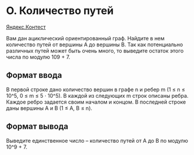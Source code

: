 # O. Количество путей

[Яндекс.Контест](https://contest.yandex.ru/contest/25596/problems/O/)

Вам дан ациклический ориентированный граф. Найдите в нем количество путей от вершины A до вершины B. Так как потенциально различных путей может быть очень много, то выведите остаток этого числа по модулю 109 + 7.

## Формат ввода

В первой строке дано количество вершин в графе n и ребер m (1 ≤ n ≤ 10^5, 0 ≤ m ≤ 5 ⋅ 10^5). В каждой из следующих m строк описаны ребра. Каждое ребро задается своим началом и концом. В последней строке даны вершины A и B (1 ≤ A, B ≤ n).

## Формат вывода

Выведите единственное число – количество путей от A до B по модулю 10^9 + 7. 
